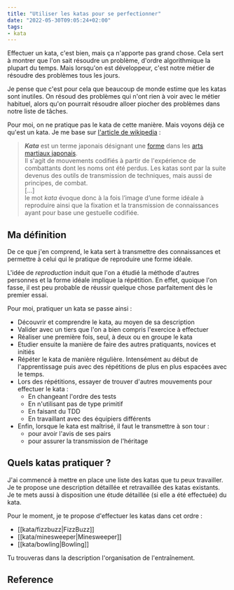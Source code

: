 ```yaml
---
title: "Utiliser les katas pour se perfectionner"
date: "2022-05-30T09:05:24+02:00"
tags:
- kata
---
```


Effectuer un kata, c'est bien, mais ça n'apporte pas grand chose. Cela sert à montrer que l'on sait résoudre un problème, d'ordre algorithmique la plupart du temps. Mais lorsqu'on est développeur, c'est notre métier de résoudre des problèmes tous les jours.

Je pense que c'est pour cela que beaucoup de monde estime que les katas sont inutiles. On résoud des problèmes qui n'ont rien à voir avec le métier habituel, alors qu'on pourrait résoudre alloer piocher des problèmes dans notre liste de tâches.

Pour moi, on ne pratique pas le kata de cette manière. Mais voyons déjà ce qu'est un kata. Je me base sur [l'article de wikipedia](https://fr.wikipedia.org/wiki/Kata) : 

> _**Kata**_ est un terme japonais désignant une [forme](https://fr.wikipedia.org/wiki/Forme_(art_martial) "Forme (art martial)") dans les [arts martiaux japonais](https://fr.wikipedia.org/wiki/Arts_martiaux_japonais "Arts martiaux japonais").  
> Il s'agit de mouvements codifiés à partir de l'expérience de combattants dont les noms ont été perdus. Les katas sont par la suite devenus des outils de transmission de techniques, mais aussi de principes, de combat.  
> [...]   
> le mot _kata_ évoque donc à la fois l’image d’une forme idéale à reproduire ainsi que la fixation et la transmission de connaissances ayant pour base une gestuelle codifiée.

## Ma définition

De ce que j'en comprend, le kata sert à transmettre des connaissances et permettre à celui qui le pratique de reproduire une forme idéale.

L'idée de *reproduction* induit que l'on a étudié la méthode d'autres personnes et la forme idéale implique la répétition. En effet, quoique l'on fasse, il est peu probable de réussir quelque chose parfaitement dès le premier essai.

Pour moi, pratiquer un kata se passe ainsi : 
- Découvrir et comprendre le kata, au moyen de sa description
- Valider avec un tiers que l'on a bien compris l'exercice à effectuer
- Réaliser une première fois, seul, à deux ou en groupe le kata
- Etudier ensuite la manière de faire des autres pratiquants, novices et initiés
- Répéter le kata de manière régulière. Intensément au début de l'apprentissage puis avec des répétitions de plus en plus espacées avec le temps.
- Lors des répétitions, essayer de trouver d'autres mouvements pour effectuer le kata :
	- En changeant l'ordre des tests
	- En n'utilisant pas de type primitif
	- En faisant du TDD
	- En travaillant avec des équipiers différents
- Enfin, lorsque le kata est maîtrisé, il faut le transmettre à son tour :
	- pour avoir l'avis de ses pairs
	- pour assurer la transmission de l'héritage

## Quels katas pratiquer ?
J'ai commencé à mettre en place une liste des katas que tu peux travailler. Je te propose une description détaillée et retravaillée des katas existants. Je te mets aussi à disposition une étude détaillée (si elle a été effectuée) du kata.

Pour le moment, je te propose d'effectuer les katas dans cet ordre : 

- [[kata/fizzbuzz|FizzBuzz]]
- [[kata/minesweeper|Minesweeper]]
- [[kata/bowling|Bowling]]

Tu trouveras dans la description l'organisation de l'entraînement.


































## Reference
